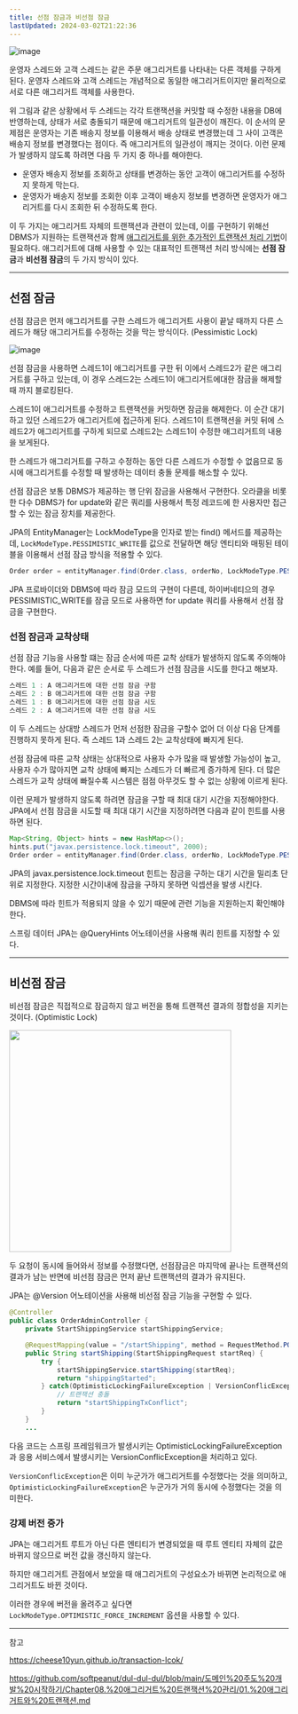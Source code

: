 ```yaml
---
title: 선점 잠금과 비선점 잠금
lastUpdated: 2024-03-02T21:22:36
---
```


![image](https://user-images.githubusercontent.com/81006587/210163834-79471d37-754d-4d85-887d-c79ee02b3025.png)

운영자 스레드와 고객 스레드는 같은 주문 애그리거트를 나타내는 다른 객체를 구하게 된다. 운영자 스레드와 고객 스레드는 개념적으로 동일한 애그리거트이지만 물리적으로 서로 다른 애그리거트 객체를 사용한다.

위 그림과 같은 상황에서 두 스레드는 각각 트랜잭션을 커밋할 때 수정한 내용을 DB에 반영하는데, 상태가 서로 충돌되기 때문에 애그리거트의 일관성이 깨진다. 이 순서의 문제점은 운영자는 기존 배송지 정보를 이용해서 배송 상태로 변경했는데 그 사이 고객은 배송지 정보를 변경했다는 점이다. 즉 애그리거트의 일관성이 깨지는 것이다. 이런 문제가 발생하지 않도록 하려면 다음 두 가지 중 하나를 해야한다.

- 운영자 배송지 정보를 조회하고 상태를 변경하는 동안 고객이 애그리거트를 수정하지 못하게 막는다.
- 운영자가 배송지 정보를 조회한 이후 고객이 배송지 정보를 변경하면 운영자가 애그리거트를 다시 조회한 뒤 수정하도록 한다.

이 두 가지는 애그리거트 자체의 트랜잭션과 관련이 있는데, 이를 구현하기 위해선 DBMS가 지원하는 <a herf="https://github.com/rlaisqls/TIL/blob/main/%EB%8D%B0%EC%9D%B4%ED%84%B0%EB%B2%A0%EC%9D%B4%EC%8A%A4%E2%80%85DataBase/DB%EC%84%A4%EA%B3%84/%ED%8A%B8%EB%9E%9C%EC%9E%AD%EC%85%98%E2%80%82ACID%EC%99%80%E2%80%82%EA%B2%A9%EB%A6%AC%EC%88%98%EC%A4%80.md">트랜잭션</a>과 함께 <u>애그리거트를 위한 추가적인 트랜잭션 처리 기법</u>이 필요하다. 애그리거트에 대해 사용할 수 있는 대표적인 트랜잭션 처리 방식에는 **선점 잠금**과 **비선점 잠금**의 두 가지 방식이 있다.

---

## 선점 잠금

선점 잠금은 먼저 애그리거트를 구한 스레드가 애그리거트 사용이 끝날 때까지 다른 스레드가 해당 애그리거트를 수정하는 것을 막는 방식이다. (Pessimistic Lock)

![image](https://user-images.githubusercontent.com/81006587/210164216-64ba749b-a1e2-4bc3-bcea-b380aff8f197.png)

선점 잠금을 사용하면 스레드1이 애그리거트를 구한 뒤 이에서 스레드2가 같은 애그리거트를 구하고 있는데, 이 경우 스레드2는 스레드1이 애그리거트에대한 잠금을 해제할 때 까지 블로킹된다.

스레드1이 애그리거트를 수정하고 트랜잭션을 커밋하면 잠금을 해제한다. 이 순간 대기하고 있던 스레드2가 애그리거트에 접근하게 된다. 스레드1이 트랜잭션을 커밋 뒤에 스레드2가 애그리거트를 구하게 되므로 스레드2는 스레드1이 수정한 애그리거트의 내용을 보게된다.

한 스레드가 애그리거트를 구하고 수정하는 동안 다른 스레드가 수정할 수 없음므로 동시에 애그리거트를 수정할 때 발생하는 데이터 충돌 문제를 해소할 수 있다.

선점 잠금은 보통 DBMS가 제공하는 행 단위 잠금을 사용해서 구현한다. 오라클을 비롯한 다수 DBMS가 for update와 같은 쿼리를 사용해서 특정 레코드에 한 사용자만 접근할 수 있는 잠금 장치를 제공한다.

JPA의 EntityManager는 LockModeType을 인자로 받는 find() 메서드를 제공하는데, `LockModeType.PESSIMISTIC_WRITE`를 값으로 전달하면 해당 엔티티와 매핑된 테이블을 이용해서 선점 잠금 방식을 적용할 수 있다.

```java
Order order = entityManager.find(Order.class, orderNo, LockModeType.PESSIMISTIC_WRITE)
```

JPA 프로바이더와 DBMS에 따라 잠금 모드의 구현이 다른데, 하이버네티으의 경우 PESSIMISTIC_WRITE를 잠금 모드로 사용하면 for update 쿼리를 사용해서 선점 잠금을 구현한다.

### 선점 잠금과 교착상태

선점 잠금 기능을 사용할 떄는 잠금 순서에 따른 교착 상태가 발생하지 않도록 주의해야 한다. 예를 들어, 다음과 같은 순서로 두 스레드가 선점 잠금을 시도를 한다고 해보자.

```js
스레드 1 : A 애그리거트에 대한 선점 잠금 구함
스레드 2 : B 애그리거트에 대한 선점 잠금 구함
스레드 1 : B 애그리거트에 대한 선점 잠금 시도
스레드 2 : A 애그리거트에 대한 선점 잠금 시도
```

이 두 스레드는 상대방 스레드가 먼저 선점한 잠금을 구할수 없어 더 이상 다음 단계를 진행하지 못하게 된다. 즉 스레드 1과 스레드 2는 교착상태에 빠지게 된다.

선점 잠금에 따른 교착 상태는 상대적으로 사용자 수가 많을 때 발생할 가능성이 높고, 사용자 수가 많아지면 교착 상태에 빠지는 스레드가 더 빠르게 증가하게 된다. 더 많은 스레드가 교착 상태에 빠질수록 시스템은 점점 아무것도 할 수 없는 상황에 이르게 된다.

이런 문제가 발생하지 않도록 하려면 잠금을 구할 때 최대 대기 시간을 지정해야한다. JPA에서 선점 잠금을 시도할 때 최대 대기 시간을 지정하려면 다음과 같이 힌트를 사용하면 된다.

```java
Map<String, Object> hints = new HashMap<>();
hints.put("javax.persistence.lock.timeout", 2000);
Order order = entityManager.find(Order.class, orderNo, LockModeType.PESSIMISTIC_WRITE, hints);
```

JPA의 javax.persistence.lock.timeout 힌트는 잠금을 구하는 대기 시간을 밀리초 단위로 지정한다. 지정한 시간이내에 잠금을 구하지 못하면 익셉션을 발생 시킨다.

DBMS에 따라 힌트가 적용되지 않을 수 있기 때문에 관련 기능을 지원하는지 확인해야 한다.

스프링 데이터 JPA는 @QueryHints 어노테이션을 사용해 쿼리 힌트를 지정할 수 있다.

---

## 비선점 잠금

비선점 잠금은 직접적으로 잠금하지 않고 버전을 통해 트랜잭션 결과의 정합성을 지키는 것이다. (Optimistic Lock)

<img height=400px src="https://user-images.githubusercontent.com/81006587/210167206-12c98372-1752-4ef2-a972-1aac6f3ecd35.png"/>

두 요청이 동시에 들어와서 정보를 수정했다면, 선점잠금은 마지막에 끝나는 트랜잭션의 결과가 남는 반면에 비선점 잠금은 먼저 끝난 트랜잭션의 결과가 유지된다.

JPA는 @Version 어노테이션을 사용해 비선점 잠금 기능을 구현할 수 있다.

```java
@Controller
public class OrderAdminController {
	private StartShippingService startShippingService;

	@RequestMapping(value = "/startShipping", method = RequestMethod.POST)
	public String startShipping(StartShippingRequest startReq) {
		try {
			startShippingService.startShipping(startReq);
			return "shippingStarted";
		} catch(OptimisticLockingFailureException | VersionConflicException ex) {
			// 트랜잭션 충돌
			return "startShippingTxConflict";
		}
	}
	... 
```

다음 코드는 스프링 프레임워크가 발생시키는 OptimisticLockingFailureException과 응용 서비스에서 발생시키는 VersionConflicException을 처리하고 있다.

`VersionConflicException`은 이미 누군가가 애그리거트를 수정했다는 것을 의미하고, `OptimisticLockingFailureException`은 누군가가 거의 동시에 수정했다는 것을 의미한다.

### 강제 버전 증가

JPA는 애그리거트 루트가 아닌 다른 엔티티가 변경되었을 때 루트 엔티티 자체의 값은 바뀌지 않으므로 버전 값을 갱신하지 않는다.

하지만 애그리거트 관점에서 보았을 때 애그리거트의 구성요소가 바뀌면 논리적으로 애그리거트도 바뀐 것이다.

이러한 경우에 버전을 올려주고 싶다면 `LockModeType.OPTIMISTIC_FORCE_INCREMENT` 옵션을 사용할 수 있다.

---

참고 

https://cheese10yun.github.io/transaction-lcok/

https://github.com/softpeanut/dul-dul-dul/blob/main/도메인%20주도%20개발%20시작하기/Chapter08.%20애그리거트%20트랜잭션%20관리/01.%20애그리거트와%20트랜잭션.md